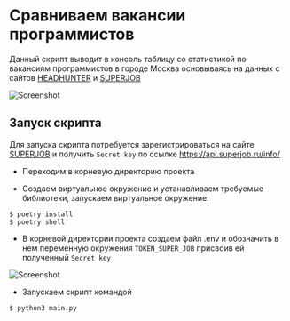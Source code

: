 # Сравниваем вакансии программистов

Данный скрипт выводит в консоль таблицу со статистикой по вакансиям программистов в городе Москва основываясь на 
данных с сайтов [HEADHUNTER](https://hh.ru/) и [SUPERJOB](https://www.superjob.ru/)

![Screenshot]()

## Запуск скрипта

Для запуска скрипта потребуется зарегистрироваться на сайте [SUPERJOB](https://www.superjob.ru/) и получить `Secret key`
по ссылке https://api.superjob.ru/info/

* Переходим в корневую директорию проекта

* Cоздаем виртуальное окружение и устанавливаем требуемые библиотеки, запускаем виртуальное окружение:

```console
$ poetry install
$ poetry shell
```

* В корневой директории проекта создаем файл .env и обозначить в нем переменную окружения `TOKEN_SUPER_JOB`
  присвоив ей полученный `Secret key`

![Screenshot]()

* Запускаем скрипт командой  

```console
$ python3 main.py
```